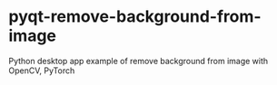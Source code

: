 # pyqt-remove-background-from-image
Python desktop app example of remove background from image with OpenCV, PyTorch
